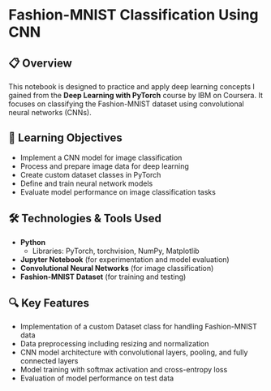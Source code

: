 # **Fashion-MNIST Classification Using CNN**

## 📋 **Overview**
This notebook is designed to practice and apply deep learning concepts I gained from the **Deep Learning with PyTorch** course by IBM on Coursera. It focuses on classifying the Fashion-MNIST dataset using convolutional neural networks (CNNs). 

## 🎯 **Learning Objectives**
- Implement a CNN model for image classification
- Process and prepare image data for deep learning
- Create custom dataset classes in PyTorch
- Define and train neural network models
- Evaluate model performance on image classification tasks

## 🛠 **Technologies & Tools Used**  
- **Python**  
  - Libraries: PyTorch, torchvision, NumPy, Matplotlib  
- **Jupyter Notebook** (for experimentation and model evaluation)  
- **Convolutional Neural Networks** (for image classification)
- **Fashion-MNIST Dataset** (for training and testing)

## 🔍 **Key Features**
- Implementation of a custom Dataset class for handling Fashion-MNIST data
- Data preprocessing including resizing and normalization
- CNN model architecture with convolutional layers, pooling, and fully connected layers
- Model training with softmax activation and cross-entropy loss
- Evaluation of model performance on test data
